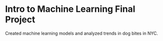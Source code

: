 # Intro to Machine Learning Final Project

Created machine learning models and analyzed trends in dog bites in NYC.
